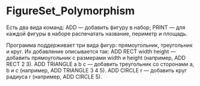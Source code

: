 # FigureSet_Polymorphism
Есть два вида команд: 
ADD — добавить фигуру в набор;
PRINT — для каждой фигуры в наборе распечатать название, периметр и площадь.

Программа поддерживает три вида фигур: прямоугольник, треугольник и круг. Их добавление описывается так:
ADD RECT width height —  добавить прямоугольник с размерами width и height (например, ADD RECT 2 3).
ADD TRIANGLE a b c —  добавить треугольник со сторонами a, b и c (например, ADD TRIANGLE 3 4 5).
ADD CIRCLE r —  добавить круг радиуса r (например, ADD CIRCLE 5).
